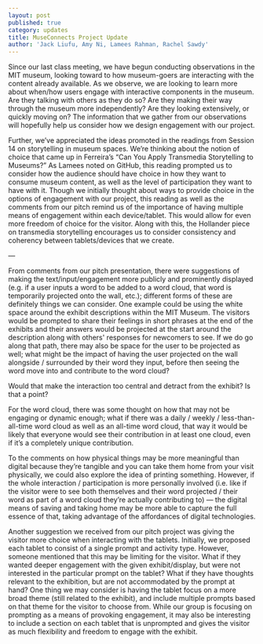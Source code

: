 ```yaml
---
layout: post
published: true
category: updates
title: MuseConnects Project Update
author: 'Jack Liufu, Amy Ni, Lamees Rahman, Rachel Sawdy'
---
```

Since our last class meeting, we have begun conducting observations in the MIT museum, looking toward to how museum-goers are interacting with the content already available. As we observe, we are looking to learn more about when/how users engage with interactive components in the museum. Are they talking with others as they do so? Are they making their way through the museum more independently? Are they looking extensively, or quickly moving on? The information that we gather from our observations will hopefully help us consider how we design engagement with our project.

Further, we’ve appreciated the ideas promoted in the readings from Session 14 on storytelling in museum spaces. We’re thinking about the notion of choice that came up in Ferreira’s “Can You Apply Transmedia Storytelling to Museums?” As Lamees noted on GitHub, this reading prompted us to consider how the audience should have choice in how they want to consume museum content, as well as the level of participation they want to have with it. Though we initially thought about ways to provide choice in the options of engagement with our project, this reading as well as the comments from our pitch remind us of the importance of having multiple means of engagement within each device/tablet. This would allow for even more freedom of choice for the visitor. Along with this, the Hollander piece on transmedia storytelling encourages us to consider consistency and coherency between tablets/devices that we create. 

—

From comments from our pitch presentation, there were suggestions of making the text/input/engagement more publicly and prominently displayed (e.g. if a user inputs a word to be added to a word cloud, that word is temporarily projected onto the wall, etc.); different forms of these are definitely things we can consider. One example could be using the white space around the exhibit descriptions within the MIT Museum. The visitors would be prompted to share their feelings  in short phrases at the end of the exhibits and their answers would be projected at the start around the description along with others' responses for newcomers to see. If we do go along that path, there may also be space for the user to be projected as well; what might be the impact of having the user projected on the wall alongside / surrounded by their word they input, before then seeing the word move into and contribute to the word cloud? 

Would that make the interaction too central and detract from the exhibit? Is that a point?

For the word cloud, there was some thought on how that may not be engaging or dynamic enough; what if there was a daily / weekly / less-than-all-time word cloud as well as an all-time word cloud, that way it would be likely that everyone would see their contribution in at least one cloud, even if it’s a completely unique contribution.

To the comments on how physical things may be more meaningful than digital because they’re tangible and you can take them home from your visit physically, we could also explore the idea of printing something. However, if the whole interaction / participation is more personally involved (i.e. like if the visitor were to see both themselves and their word projected / their word as part of a word cloud they’re actually contributing to) — the digital means of saving and taking home may be more able to capture the full essence of that, taking advantage of the affordances of digital technologies.

Another suggestion we received from our pitch project was giving the visitor more choice when interacting with the tablets. Initially, we proposed each tablet to consist of a single prompt and activity type. However, someone mentioned that this may be limiting for the visitor. What if they wanted deeper engagement with the given exhibit/display, but were not interested in the particular prompt on the tablet? What if they have thoughts relevant to the exhibition, but are not accommodated by the prompt at hand? One thing we may consider is having the tablet focus on a more broad theme (still related to the exhibit), and include multiple prompts based on that theme for the visitor to choose from. While our group is focusing on prompting as a means of provoking engagement, it may also be interesting to include a section on each tablet that is unprompted and gives the visitor as much flexibility and freedom to engage with the exhibit. 

